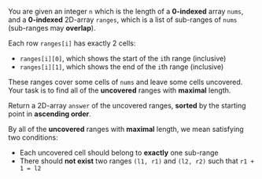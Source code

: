 You are given an integer `n` which is the length of a **0-indexed** array `nums`, and a **0-indexed** 2D-array `ranges`, which is a list of sub-ranges of `nums` (sub-ranges may **overlap**).

Each row `ranges[i]` has exactly 2 cells:

- `ranges[i][0]`, which shows the start of the `i`th range (inclusive)
- `ranges[i][1]`, which shows the end of the `i`th range (inclusive)

These ranges cover some cells of `nums` and leave some cells uncovered. Your task is to find all of the **uncovered** ranges with **maximal** length.

Return a 2D-array `answer` of the uncovered ranges, **sorted** by the starting point in **ascending order**.

By all of the **uncovered** ranges with **maximal** length, we mean satisfying two conditions:

- Each uncovered cell should belong to **exactly** one sub-range
- There should **not exist** two ranges `(l1, r1)` and `(l2, r2)` such that `r1 + 1 = l2`